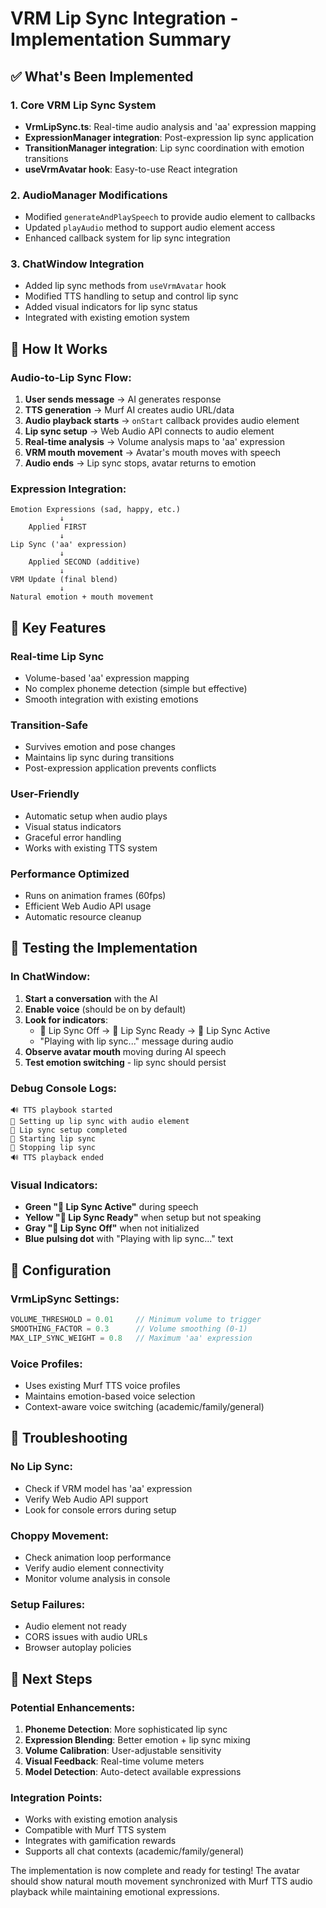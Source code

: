 # VRM Lip Sync Integration - Implementation Summary

## ✅ What's Been Implemented

### 1. Core VRM Lip Sync System
- **VrmLipSync.ts**: Real-time audio analysis and 'aa' expression mapping
- **ExpressionManager integration**: Post-expression lip sync application
- **TransitionManager integration**: Lip sync coordination with emotion transitions
- **useVrmAvatar hook**: Easy-to-use React integration

### 2. AudioManager Modifications
- Modified `generateAndPlaySpeech` to provide audio element to callbacks
- Updated `playAudio` method to support audio element access
- Enhanced callback system for lip sync integration

### 3. ChatWindow Integration
- Added lip sync methods from `useVrmAvatar` hook
- Modified TTS handling to setup and control lip sync
- Added visual indicators for lip sync status
- Integrated with existing emotion system

## 🔄 How It Works

### Audio-to-Lip Sync Flow:
1. **User sends message** → AI generates response
2. **TTS generation** → Murf AI creates audio URL/data
3. **Audio playback starts** → `onStart` callback provides audio element
4. **Lip sync setup** → Web Audio API connects to audio element
5. **Real-time analysis** → Volume analysis maps to 'aa' expression
6. **VRM mouth movement** → Avatar's mouth moves with speech
7. **Audio ends** → Lip sync stops, avatar returns to emotion

### Expression Integration:
```
Emotion Expressions (sad, happy, etc.) 
           ↓
    Applied FIRST
           ↓
Lip Sync ('aa' expression)
           ↓
    Applied SECOND (additive)
           ↓
VRM Update (final blend)
           ↓
Natural emotion + mouth movement
```

## 🎯 Key Features

### Real-time Lip Sync
- Volume-based 'aa' expression mapping
- No complex phoneme detection (simple but effective)
- Smooth integration with existing emotions

### Transition-Safe
- Survives emotion and pose changes
- Maintains lip sync during transitions
- Post-expression application prevents conflicts

### User-Friendly
- Automatic setup when audio plays
- Visual status indicators
- Graceful error handling
- Works with existing TTS system

### Performance Optimized
- Runs on animation frames (60fps)
- Efficient Web Audio API usage
- Automatic resource cleanup

## 🧪 Testing the Implementation

### In ChatWindow:
1. **Start a conversation** with the AI
2. **Enable voice** (should be on by default)
3. **Look for indicators**:
   - 🎤 Lip Sync Off → 🎤 Lip Sync Ready → 🎤 Lip Sync Active
   - "Playing with lip sync..." message during audio
4. **Observe avatar mouth** moving during AI speech
5. **Test emotion switching** - lip sync should persist

### Debug Console Logs:
```
🔊 TTS playbook started
🎤 Setting up lip sync with audio element  
🎤 Lip sync setup completed
🎤 Starting lip sync
🎤 Stopping lip sync
🔊 TTS playback ended
```

### Visual Indicators:
- **Green "🎤 Lip Sync Active"** during speech
- **Yellow "🎤 Lip Sync Ready"** when setup but not speaking
- **Gray "🎤 Lip Sync Off"** when not initialized
- **Blue pulsing dot** with "Playing with lip sync..." text

## 🔧 Configuration

### VrmLipSync Settings:
```typescript
VOLUME_THRESHOLD = 0.01     // Minimum volume to trigger
SMOOTHING_FACTOR = 0.3      // Volume smoothing (0-1)
MAX_LIP_SYNC_WEIGHT = 0.8   // Maximum 'aa' expression
```

### Voice Profiles:
- Uses existing Murf TTS voice profiles
- Maintains emotion-based voice selection
- Context-aware voice switching (academic/family/general)

## 🐛 Troubleshooting

### No Lip Sync:
- Check if VRM model has 'aa' expression
- Verify Web Audio API support
- Look for console errors during setup

### Choppy Movement:
- Check animation loop performance
- Verify audio element connectivity
- Monitor volume analysis in console

### Setup Failures:
- Audio element not ready
- CORS issues with audio URLs
- Browser autoplay policies

## 🚀 Next Steps

### Potential Enhancements:
1. **Phoneme Detection**: More sophisticated lip sync
2. **Expression Blending**: Better emotion + lip sync mixing
3. **Volume Calibration**: User-adjustable sensitivity
4. **Visual Feedback**: Real-time volume meters
5. **Model Detection**: Auto-detect available expressions

### Integration Points:
- Works with existing emotion analysis
- Compatible with Murf TTS system
- Integrates with gamification rewards
- Supports all chat contexts (academic/family/general)

The implementation is now complete and ready for testing! The avatar should show natural mouth movement synchronized with Murf TTS audio playback while maintaining emotional expressions.